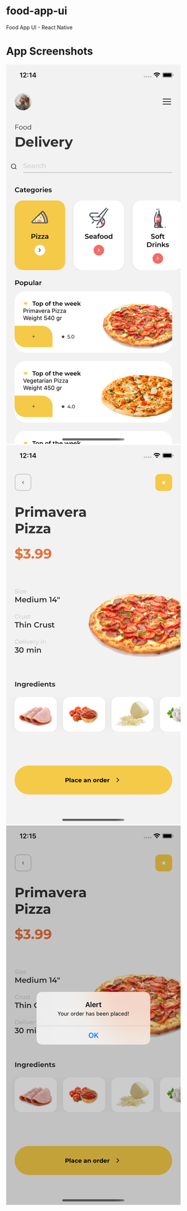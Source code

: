 # food-app-ui
Food App UI - React Native

# App Screenshots
![image](https://github.com/adarsh-dayanand/food-app-ui/blob/master/screenshots/one.png)
![image](https://github.com/adarsh-dayanand/food-app-ui/blob/master/screenshots/two.png)
![image](https://github.com/adarsh-dayanand/food-app-ui/blob/master/screenshots/three.png)
